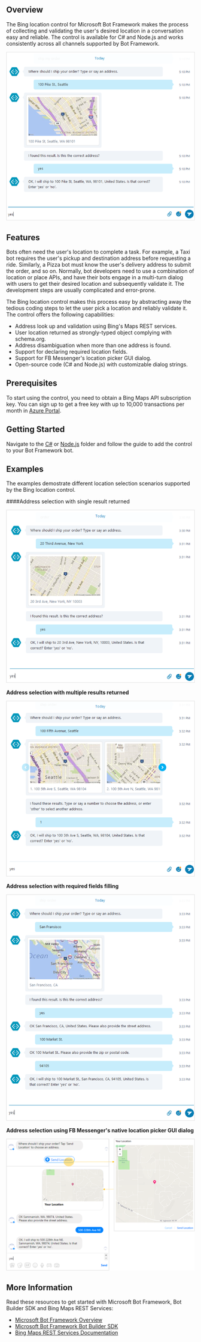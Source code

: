## Overview
The Bing location control for Microsoft Bot Framework makes the process of collecting and validating the user's desired location in a conversation easy and reliable. The control is available for C# and Node.js and works consistently across all channels supported by Bot Framework. 

![Basic Scenario](Images/skype_singleaddress_1.png)

## Features
Bots often need the user's location to complete a task. For example, a Taxi bot requires the user's pickup and destination address before requesting a ride. Similarly, a Pizza bot must know the user's delivery address to submit the order, and so on. Normally, bot developers need to use a combination of location or place APIs, and have their bots engage in a multi-turn dialog with users to get their desired location and subsequently validate it. The development steps are usually complicated and error-prone.  

The Bing location control makes this process easy by abstracting away the tedious coding steps to let the user pick a location and reliably validate it. The control offers the following capabilities: 

- Address look up and validation using Bing's Maps REST services. 
- User location returned as strongly-typed object complying with schema.org.
- Address disambiguation when more than one address is found.
- Support for declaring required location fields.
- Support for FB Messenger's location picker GUI dialog.
- Open-source code (C# and Node.js) with customizable dialog strings. 

## Prerequisites
To start using the control, you need to obtain a Bing Maps API subscription key. You can sign up to get a free key with up to 10,000 transactions per month in [Azure Portal](https://azure.microsoft.com/en-us/marketplace/partners/bingmaps/mapapis/).

## Getting Started
Navigate to the [C#](/CSharp) or [Node.js](/Node) folder and follow the guide to add the control to your Bot Framework bot. 

## Examples
The examples demostrate different location selection scenarios supported by the Bing location control. 

####Address selection with single result returned

![Single Address](Images/skype_singleaddress_2.png)

**Address selection with multiple results returned**

![Multiple Addresses](Images/skype_multiaddress_1.png)

**Address selection with required fields filling**

![Required Fields](Images/skype_requiredaddress_1.png)

**Address selection using FB Messenger's native location picker GUI dialog**

![Messenger Location Dialog](Images/messenger_locationdialog_1.png)

## More Information
Read these resources to get started with Microsoft Bot Framework, Bot Builder SDK and Bing Maps REST Services:

* [Microsoft Bot Framework Overview](https://docs.botframework.com/en-us/)
* [Microsoft Bot Framework Bot Builder SDK](https://github.com/Microsoft/BotBuilder)
* [Bing Maps REST Services Documentation](https://msdn.microsoft.com/en-us/library/ff701713.aspx)

